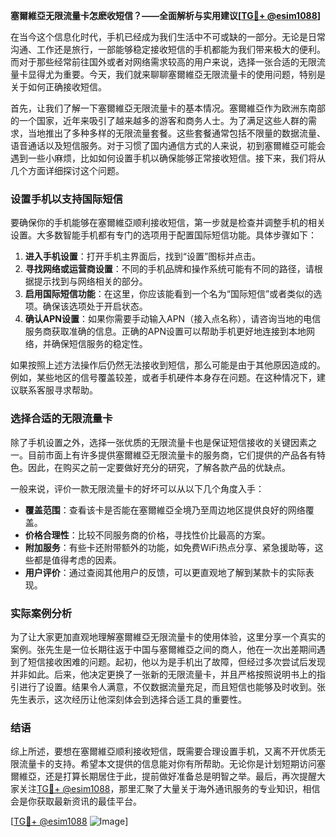 **塞爾維亞无限流量卡怎麽收短信？——全面解析与实用建议[[TG💪+ @esim1088](https://t.me/s/esim1088)]**

在当今这个信息化时代，手机已经成为我们生活中不可或缺的一部分。无论是日常沟通、工作还是旅行，一部能够稳定接收短信的手机都能为我们带来极大的便利。而对于那些经常前往国外或者对网络需求较高的用户来说，选择一张合适的无限流量卡显得尤为重要。今天，我们就来聊聊塞爾維亞无限流量卡的使用问题，特别是关于如何正确接收短信。

首先，让我们了解一下塞爾維亞无限流量卡的基本情况。塞爾維亞作为欧洲东南部的一个国家，近年来吸引了越来越多的游客和商务人士。为了满足这些人群的需求，当地推出了多种多样的无限流量套餐。这些套餐通常包括不限量的数据流量、语音通话以及短信服务。对于习惯了国内通信方式的人来说，初到塞爾維亞可能会遇到一些小麻烦，比如如何设置手机以确保能够正常接收短信。接下来，我们将从几个方面详细探讨这个问题。

### 设置手机以支持国际短信

要确保你的手机能够在塞爾維亞顺利接收短信，第一步就是检查并调整手机的相关设置。大多数智能手机都有专门的选项用于配置国际短信功能。具体步骤如下：

1. **进入手机设置**：打开手机主界面后，找到“设置”图标并点击。
2. **寻找网络或运营商设置**：不同的手机品牌和操作系统可能有不同的路径，请根据提示找到与网络相关的部分。
3. **启用国际短信功能**：在这里，你应该能看到一个名为“国际短信”或者类似的选项。确保该选项处于开启状态。
4. **确认APN设置**：如果你需要手动输入APN（接入点名称），请咨询当地的电信服务商获取准确的信息。正确的APN设置可以帮助手机更好地连接到本地网络，并确保短信服务的稳定性。

如果按照上述方法操作后仍然无法接收到短信，那么可能是由于其他原因造成的。例如，某些地区的信号覆盖较差，或者手机硬件本身存在问题。在这种情况下，建议联系客服寻求帮助。

### 选择合适的无限流量卡

除了手机设置之外，选择一张优质的无限流量卡也是保证短信接收的关键因素之一。目前市面上有许多提供塞爾維亞无限流量卡的服务商，它们提供的产品各有特色。因此，在购买之前一定要做好充分的研究，了解各款产品的优缺点。

一般来说，评价一款无限流量卡的好坏可以从以下几个角度入手：
- **覆盖范围**：查看该卡是否能在塞爾維亞全境乃至周边地区提供良好的网络覆盖。
- **价格合理性**：比较不同服务商的价格，寻找性价比最高的方案。
- **附加服务**：有些卡还附带额外的功能，如免费WiFi热点分享、紧急援助等，这些都是值得考虑的因素。
- **用户评价**：通过查阅其他用户的反馈，可以更直观地了解到某款卡的实际表现。

### 实际案例分析

为了让大家更加直观地理解塞爾維亞无限流量卡的使用体验，这里分享一个真实的案例。张先生是一位长期往返于中国与塞爾維亞之间的商人，他在一次出差期间遇到了短信接收困难的问题。起初，他以为是手机出了故障，但经过多次尝试后发现并非如此。后来，他决定更换了一张新的无限流量卡，并且严格按照说明书上的指引进行了设置。结果令人满意，不仅数据流量充足，而且短信也能够及时收到。张先生表示，这次经历让他深刻体会到选择合适工具的重要性。

### 结语

综上所述，要想在塞爾維亞顺利接收短信，既需要合理设置手机，又离不开优质无限流量卡的支持。希望本文提供的信息能对你有所帮助。无论你是计划短期访问塞爾維亞，还是打算长期居住于此，提前做好准备总是明智之举。最后，再次提醒大家关注[TG💪+ @esim1088](https://t.me/s/esim1088)，那里汇聚了大量关于海外通讯服务的专业知识，相信会是你获取最新资讯的最佳平台。

[[TG💪+ @esim1088](https://t.me/s/esim1088) ![Image](https://i.postimg.cc/4NQfJmqS/Snipaste-2025-05-13-00-14-12.png)]